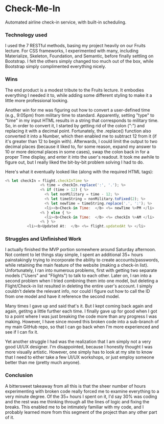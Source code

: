 # Check-Me-In
Automated airline check-in service, with built-in scheduling. 

### Technology used
I used the 7 RESTful methods, basing my project heavily on our Fruits lecture. For CSS frameworks, I experimented with many, including Materialize, Skeleton, Foundation, and Semantic, before finally settling on Bootstrap. I felt the others simply changed too much out of the box, while Bootstrap simply complimented everything nicely.

### Wins
The end product is a modest tribute to the Fruits lecture. It embodies everything I needed it to, while adding some different styling to make it a little more professional looking. 

Another win for me was figuring out how to convert a user-defined time (e.g., 9:05pm) from military time to standard. Apparently, setting "type" to "time" in my input HTML results in a string that corresponds to military time. So, in order to convert it, I started by getting rid of the colon (":") and replacing it with a decimal point. Fortunately, the .replace() function also converted it into a Number, which then enabled me to subtract 12 from it (if it's greater than 12 to begin with). Afterwards, I could limit the output to two decimal places (because it liked to, for some reason, expand my answer to 10 or more deicmal places in some cases), swap the colon back in for a proper Time display, and enter it into the user's readout. It took me awhile to figure out, but I really liked the bit-by-bit problem solving I had to do.

Here's what it eventually looked like (along with the required HTML tags):

```javascript
<% let checkIn = flight.checkInTime %>
                <% time = checkIn.replace(':', '.'); %>
                <% if (time > 12) { %>
                  <% let nonMilitary = time - 12; %>
                  <% let timeString = nonMilitary.toFixed(2); %>
                  <% let newTime = timeString.replace('.', ':'); %>
                  <li><b>Check-in Time:  </b> <%= newTime %>PM </li>
                <% } else { %>
                  <li><b>Check-in Time:  </b> <%= checkIn %>AM </li>
                <% } %>
          <li><b>Updated At:  </b> <%= flight.updatedAt %> </li>
```

### Struggles and Unfinished Work
I actually finished the MVP portion somewhere around Saturday afternoon. Not content to let things stay simple, I spent an additional 35+ hours painstakingly trying to incorporate the ability to create accounts/passwords, while retaining the main feature of the website (making a check-in list). Unfortunately, I ran into numerous problems, first with getting two separate models ("Users" and "Flights") to talk to each other. Later on, I ran into a second problem when I tried combining them into one model, but deleting a Flight/Check-in list resulted in deleting the entire user's account. I simply couldn't delete the relevant info, nor could I figure out how to call the ID from one model and have it reference the second model. 

Many times I gave up and said that's it. But I kept coming back again and again, getitng a little further each time. I finally gave up for good when I got to a point where I was just breaking the code more than any progress I was making. However, I have since moved this broken code into a sub-branch of my main GitHub repo, so that I can go back when I'm more experienced and see if I can fix it. 

Yet another struggle I had was the realization that I am simply not a very good UI/UX designer. I'm disappointed, because I honestly thought I was more visually artistic. However, one simply has to look at my site to know that I need to either take a few UI/UX workshops, or just employ someone better than me (pretty much anyone). 

### Conclusion
A bittersweet takeaway from all this is that the sheer number of hours experimenting with broken code really forced me to examine everything to a very minute degree. Of the 35+ hours I spent on it, I'd say 30% was coding and the rest was me thinking through all the lines of logic and fixing the breaks. This enabled me to be intimately familiar with my code, and I probably learned more from this segment of the project than any other part of it. 
